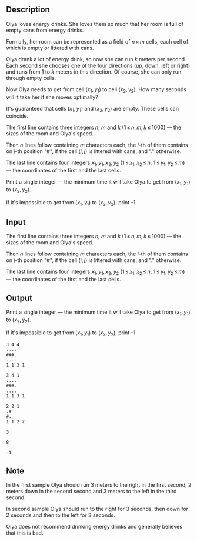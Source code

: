 ## Description

<div><p>Olya loves energy drinks. She loves them so much that her room is full of empty cans from energy drinks.</p><p>Formally, her room can be represented as a field of <span class="tex-span"><i>n</i> × <i>m</i></span> cells, each cell of which is empty or littered with cans.</p><p>Olya drank a lot of energy drink, so now she can run <span class="tex-span"><i>k</i></span> meters per second. Each second she chooses one of the four directions (up, down, left or right) and runs from <span class="tex-span">1</span> to <span class="tex-span"><i>k</i></span> meters in this direction. Of course, she can only run through empty cells.</p><p>Now Olya needs to get from cell <span class="tex-span">(<i>x</i><sub class="lower-index">1</sub>, <i>y</i><sub class="lower-index">1</sub>)</span> to cell <span class="tex-span">(<i>x</i><sub class="lower-index">2</sub>, <i>y</i><sub class="lower-index">2</sub>)</span>. How many seconds will it take her if she moves optimally?</p><p>It's guaranteed that cells <span class="tex-span">(<i>x</i><sub class="lower-index">1</sub>, <i>y</i><sub class="lower-index">1</sub>)</span> and <span class="tex-span">(<i>x</i><sub class="lower-index">2</sub>, <i>y</i><sub class="lower-index">2</sub>)</span> are empty. These cells can coincide.</p></div><div class="input-specification"><p>The first line contains three integers <span class="tex-span"><i>n</i></span>, <span class="tex-span"><i>m</i></span> and <span class="tex-span"><i>k</i></span> (<span class="tex-span">1 ≤ <i>n</i>, <i>m</i>, <i>k</i> ≤ 1000</span>) — the sizes of the room and Olya's speed.</p><p>Then <span class="tex-span"><i>n</i></span> lines follow containing <span class="tex-span"><i>m</i></span> characters each, the <span class="tex-span"><i>i</i></span>-th of them contains on <span class="tex-span"><i>j</i></span>-th position "<span class="tex-font-style-tt">#</span>", if the cell <span class="tex-span">(<i>i</i>, <i>j</i>)</span> is littered with cans, and "<span class="tex-font-style-tt">.</span>" otherwise.</p><p>The last line contains four integers <span class="tex-span"><i>x</i><sub class="lower-index">1</sub>, <i>y</i><sub class="lower-index">1</sub>, <i>x</i><sub class="lower-index">2</sub>, <i>y</i><sub class="lower-index">2</sub></span> (<span class="tex-span">1 ≤ <i>x</i><sub class="lower-index">1</sub>, <i>x</i><sub class="lower-index">2</sub> ≤ <i>n</i></span>, <span class="tex-span">1 ≤ <i>y</i><sub class="lower-index">1</sub>, <i>y</i><sub class="lower-index">2</sub> ≤ <i>m</i></span>) — the coordinates of the first and the last cells.</p></div><div class="output-specification"><p>Print a single integer — the minimum time it will take Olya to get from <span class="tex-span">(<i>x</i><sub class="lower-index">1</sub>, <i>y</i><sub class="lower-index">1</sub>)</span> to <span class="tex-span">(<i>x</i><sub class="lower-index">2</sub>, <i>y</i><sub class="lower-index">2</sub>)</span>.</p><p>If it's impossible to get from <span class="tex-span">(<i>x</i><sub class="lower-index">1</sub>, <i>y</i><sub class="lower-index">1</sub>)</span> to <span class="tex-span">(<i>x</i><sub class="lower-index">2</sub>, <i>y</i><sub class="lower-index">2</sub>)</span>, print <span class="tex-font-style-tt">-1</span>.</p></div>

## Input

<p>The first line contains three integers <span class="tex-span"><i>n</i></span>, <span class="tex-span"><i>m</i></span> and <span class="tex-span"><i>k</i></span> (<span class="tex-span">1 ≤ <i>n</i>, <i>m</i>, <i>k</i> ≤ 1000</span>) — the sizes of the room and Olya's speed.</p><p>Then <span class="tex-span"><i>n</i></span> lines follow containing <span class="tex-span"><i>m</i></span> characters each, the <span class="tex-span"><i>i</i></span>-th of them contains on <span class="tex-span"><i>j</i></span>-th position "<span class="tex-font-style-tt">#</span>", if the cell <span class="tex-span">(<i>i</i>, <i>j</i>)</span> is littered with cans, and "<span class="tex-font-style-tt">.</span>" otherwise.</p><p>The last line contains four integers <span class="tex-span"><i>x</i><sub class="lower-index">1</sub>, <i>y</i><sub class="lower-index">1</sub>, <i>x</i><sub class="lower-index">2</sub>, <i>y</i><sub class="lower-index">2</sub></span> (<span class="tex-span">1 ≤ <i>x</i><sub class="lower-index">1</sub>, <i>x</i><sub class="lower-index">2</sub> ≤ <i>n</i></span>, <span class="tex-span">1 ≤ <i>y</i><sub class="lower-index">1</sub>, <i>y</i><sub class="lower-index">2</sub> ≤ <i>m</i></span>) — the coordinates of the first and the last cells.</p>

## Output

<p>Print a single integer — the minimum time it will take Olya to get from <span class="tex-span">(<i>x</i><sub class="lower-index">1</sub>, <i>y</i><sub class="lower-index">1</sub>)</span> to <span class="tex-span">(<i>x</i><sub class="lower-index">2</sub>, <i>y</i><sub class="lower-index">2</sub>)</span>.</p><p>If it's impossible to get from <span class="tex-span">(<i>x</i><sub class="lower-index">1</sub>, <i>y</i><sub class="lower-index">1</sub>)</span> to <span class="tex-span">(<i>x</i><sub class="lower-index">2</sub>, <i>y</i><sub class="lower-index">2</sub>)</span>, print <span class="tex-font-style-tt">-1</span>.</p>





```input1
3 4 4
....
###.
....
1 1 3 1

```




```input2
3 4 1
....
###.
....
1 1 3 1

```




```input3
2 2 1
.#
#.
1 1 2 2

```




```output1
3
```




```output2
8
```




```output3
-1
```



## Note

<p>In the first sample Olya should run <span class="tex-span">3</span> meters to the right in the first second, <span class="tex-span">2</span> meters down in the second second and <span class="tex-span">3</span> meters to the left in the third second.</p><p>In second sample Olya should run to the right for <span class="tex-span">3</span> seconds, then down for <span class="tex-span">2</span> seconds and then to the left for <span class="tex-span">3</span> seconds.</p><p><span class="tex-font-style-it">Olya does not recommend drinking energy drinks and generally believes that this is bad</span>.</p>
